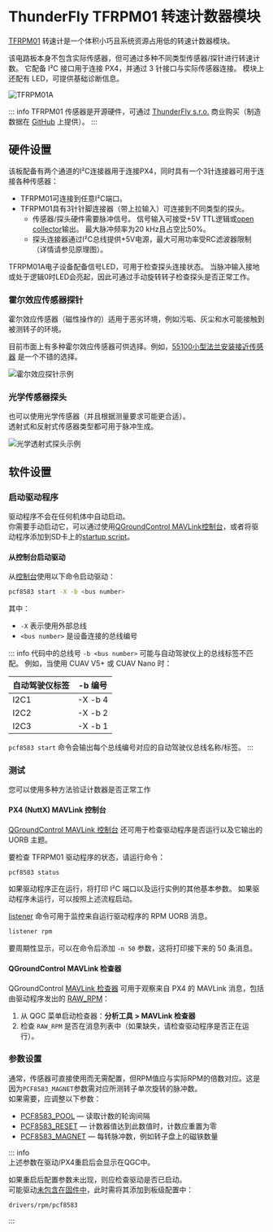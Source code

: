 

# ThunderFly TFRPM01 转速计数器模块

[TFRPM01](https://github.com/ThunderFly-aerospace/TFRPM01) 转速计是一个体积小巧且系统资源占用低的转速计数器模块。

该电路板本身不包含实际传感器，但可通过多种不同类型传感器/探针进行转速计数。
它配备 I²C 接口用于连接 PX4，并通过 3 针接口与实际传感器连接。
模块上还配有 LED，可提供基础诊断信息。

![TFRPM01A](../../assets/hardware/sensors/tfrpm/tfrpm01_electronics.jpg)

::: info
TFRPM01 传感器是开源硬件，可通过 [ThunderFly s.r.o.](https://www.thunderfly.cz/) 商业购买（制造数据在 [GitHub](https://github.com/ThunderFly-aerospace/TFRPM01) 上提供）。
:::

## 硬件设置

该板配备有两个通道的I²C连接器用于连接PX4，同时具有一个3针连接器可用于连接各种传感器：

- TFRPM01可连接到任意I²C端口。
- TFRPM01具有3针针脚连接器（带上拉输入）可连接到不同类型的探头。
  - 传感器/探头硬件需要脉冲信号。
    信号输入可接受+5V TTL逻辑或[open collector](https://en.wikipedia.org/wiki/Open_collector)输出。
    最大脉冲频率为20 kHz且占空比50%。
  - 探头连接器通过I²C总线提供+5V电源，最大可用功率受RC滤波器限制（详情请参见原理图）。

TFRPM01A电子设备配备信号LED，可用于检查探头连接状态。
当脉冲输入接地或处于逻辑0时LED会亮起，因此可通过手动旋转转子检查探头是否正常工作。

### 霍尔效应传感器探针

霍尔效应传感器（磁性操作的）适用于恶劣环境，例如污垢、灰尘和水可能接触到被测转子的环境。

目前市面上有多种霍尔效应传感器可供选择。例如，[55100小型法兰安装接近传感器](https://m.littelfuse.com/media?resourcetype=datasheets&itemid=6d69d457-770e-46ba-9998-012c5e0aedd7&filename=littelfuse-hall-effect-sensors-55100-datasheet) 是一个不错的选择。

![霍尔效应探针示例](../../assets/hardware/sensors/tfrpm/hall_probe.jpg)

### 光学传感器探头

也可以使用光学传感器（并且根据测量要求可能更合适）。  
透射式和反射式传感器类型都可用于脉冲生成。  

![光学透射式探头示例](../../assets/hardware/sensors/tfrpm/transmissive_probe.jpg)

## 软件设置

### 启动驱动程序

驱动程序不会在任何机体中自动启动。  
你需要手动启动它，可以通过使用[QGroundControl MAVLink控制台](https://docs.qgroundcontrol.com/master/en/qgc-user-guide/analyze_view/mavlink_console.html)，或者将驱动程序添加到SD卡上的[startup script](../concept/system_startup.md#customizing-the-system-startup)。

#### 从控制台启动驱动

从[控制台](https://docs.qgroundcontrol.com/master/en/qgc-user-guide/analyze_view/mavlink_console.html)使用以下命令启动驱动：

```sh
pcf8583 start -X -b <bus number>
```

其中：

- `-X` 表示使用外部总线
- `<bus number>` 是设备连接的总线编号

::: info
代码中的总线号 `-b <bus number>` 可能与自动驾驶仪上的总线标签不匹配。
例如，当使用 CUAV V5+ 或 CUAV Nano 时：

| 自动驾驶仪标签 | -b 编号 |
| -------------- | ------- |
| I2C1           | -X -b 4 |
| I2C2           | -X -b 2 |
| I2C3           | -X -b 1 |

`pcf8583 start` 命令会输出每个总线编号对应的自动驾驶仪总线名称/标签。
:::

### 测试

您可以使用多种方法验证计数器是否正常工作

#### PX4 (NuttX) MAVLink 控制台

[QGroundControl MAVLink 控制台](https://docs.qgroundcontrol.com/master/en/qgc-user-guide/analyze_view/mavlink_console.html) 还可用于检查驱动程序是否运行以及它输出的 UORB 主题。

要检查 TFRPM01 驱动程序的状态，请运行命令：

```sh
pcf8583 status
```

如果驱动程序正在运行，将打印 I²C 端口以及运行实例的其他基本参数。
如果驱动程序未运行，可以按照上述流程启动。

[listener](../modules/modules_command.md#listener) 命令可用于监控来自运行驱动程序的 RPM UORB 消息。

```sh
listener rpm
```

要周期性显示，可以在命令后添加 `-n 50` 参数，这将打印接下来的 50 条消息。

#### QGroundControl MAVLink 检查器

QGroundControl [MAVLink 检查器](https://docs.qgroundcontrol.com/master/en/qgc-user-guide/analyze_view/mavlink_inspector.html) 可用于观察来自 PX4 的 MAVLink 消息，包括由驱动程序发出的 [RAW_RPM](https://mavlink.io/en/messages/common.html#RAW_RPM)：

1. 从 QGC 菜单启动检查器：**分析工具 > MAVLink 检查器**  
1. 检查 `RAW_RPM` 是否在消息列表中（如果缺失，请检查驱动程序是否正在运行）。

### 参数设置

通常，传感器可直接使用而无需配置，但RPM值应与实际RPM的倍数对应。这是因为`PCF8583_MAGNET`参数需对应所测转子单次旋转的脉冲数。  
如果需要，应调整以下参数：

- [PCF8583_POOL](../advanced_config/parameter_reference.md#PCF8583_POOL) — 读取计数的轮询间隔  
- [PCF8583_RESET](../advanced_config/parameter_reference.md#PCF8583_RESET) — 计数器值达到此数值时，计数应重置为零  
- [PCF8583_MAGNET](../advanced_config/parameter_reference.md#PCF8583_MAGNET) — 每转脉冲数，例如转子盘上的磁铁数量  

::: info  
上述参数在驱动/PX4重启后会显示在QGC中。  

如果重启后配置参数未出现，则应检查驱动是否已启动。  
可能驱动[未包含在固件中](../peripherals/serial_configuration.md#configuration-parameter-missing-from-qgroundcontrol)，此时需将其添加到板级配置中：  

```sh  
drivers/rpm/pcf8583  
```  

:::